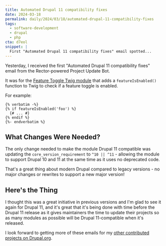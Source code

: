 ```yaml
---
title: Automated Drupal 11 compatibility fixes
date: 2024-03-18
permalink: daily/2024/03/18/automated-drupal-11-compatibility-fixes
tags:
  - software-development
  - drupal
  - php
cta: d7eol
snippet: |
  First "Automated Drupal 11 compatibility fixes" email spotted...
---
```


Yesterday, I received the first "Automated Drupal 11 compatibility fixes" email from the Rector-powered Project Update Bot.

It was for the [Feature Toggle Twig module](https://www.drupal.org/project/feature_toggle_twig) that adds a `featureIsEnabled()` function to Twig to check if a feature toggle is enabled.

For example:

```language-twig
{% verbatim -%}
{% if featureIsEnabled('foo') %}
  {# ... #}
{% endif %}
{%- endverbatim %}
```

## What Changes Were Needed?

The only change needed to make the module Drupal 11 compatible was updating the `core_version_requirement` to `^10 || ^11` - allowing the module to support Drupal 10 and 11 at the same time as it uses no deprecated code.

That's a great thing about modern Drupal compared to legacy versions - no major changes or rewrites to support a new major version!

## Here's the Thing

I thought this was a great initiative in previous versions and I'm glad to see it again for Drupal 11, and it's great that it's being done with time before the Drupal 11 release as it gives maintainers the time to update their projects so as many modules as possible will be Drupal 11-compatible when it's released.

I look forward to getting more of these emails for my [other contributed projects on Drupal.org][override node options].

[override node options]: {{site.url}}/daily/2024/03/09/override-node-options-40624-drupal-websites
